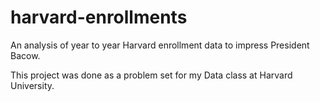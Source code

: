 # harvard-enrollments
An analysis of year to year Harvard enrollment data to impress President Bacow.

This project was done as a problem set for my Data class at Harvard University.
